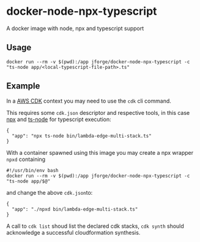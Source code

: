 # docker-node-npx-typescript
A docker image with node, npx and typescript support

## Usage

`docker run --rm -v $(pwd):/app jforge/docker-node-npx-typescript -c "ts-node app/<local-typescript-file-path>.ts"`

## Example

In a [AWS CDK](https://docs.aws.amazon.com/cdk/index.html) context you may need to use the `cdk` cli command.

This requires some `cdk.json` descriptor and respective tools, in this case [npx](https://www.npmjs.com/package/npx) and [ts-node](https://www.npmjs.com/package/ts-node) for typescript execution:
```
{
  "app": "npx ts-node bin/lambda-edge-multi-stack.ts"
}
```

With a container spawned using this image you may create a npx wrapper `npxd` containing

```
#!/usr/bin/env bash
docker run --rm -v $(pwd):/app jforge/docker-node-npx-typescript -c "ts-node app/$@"
```

and change the above `cdk.json`to:

```
{
  "app": "./npxd bin/lambda-edge-multi-stack.ts"
}
```

A call to `cdk list` shoud list the declared cdk stacks, `cdk synth` should acknowledge a successful cloudformation synthesis. 
